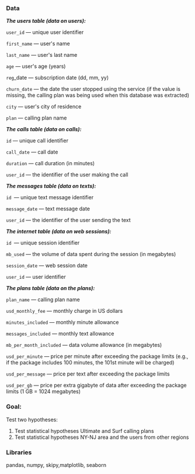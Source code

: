 
### Data

***The users table (data on users):***

`user_id` — unique user identifier

`first_name` — user's name

`last_name` — user's last name

`age` — user's age (years)

`reg`_date — subscription date (dd, mm, yy)

`churn_date` — the date the user stopped using the service (if the value is missing, the calling plan was being used when this database was extracted)

`city` — user's city of residence

`plan` — calling plan name

***The calls table (data on calls):***

`id` — unique call identifier

`call_date` — call date

`duration` — call duration (in minutes)

`user_id` — the identifier of the user making the call

***The messages table (data on texts):***

`id `— unique text message identifier

`message_date` — text message date

`user_id` — the identifier of the user sending the text

***The internet table (data on web sessions):***

`id `— unique session identifier

`mb_used` — the volume of data spent during the session (in megabytes)

`session_date` — web session date

`user_id` — user identifier

***The plans table (data on the plans):***

`plan_name` — calling plan name

`usd_monthly_fee` — monthly charge in US dollars

`minutes_included` — monthly minute allowance

`messages_included` — monthly text allowance

`mb_per_month_included` — data volume allowance (in megabytes)

`usd_per_minute` — price per minute after exceeding the package limits (e.g., if the package includes 100 minutes, the 101st minute will be charged)

`usd_per_message` — price per text after exceeding the package limits

`usd_per_gb` — price per extra gigabyte of data after exceeding the package limits (1 GB = 1024 megabytes)


### Goal:
Test two hypotheses:

1. Test statistical hypotheses Ultimate and Surf calling plans
2. Test statistical hypotheses NY-NJ area and the users from other regions

### Libraries
pandas, numpy, skipy,matplotlib, seaborn
